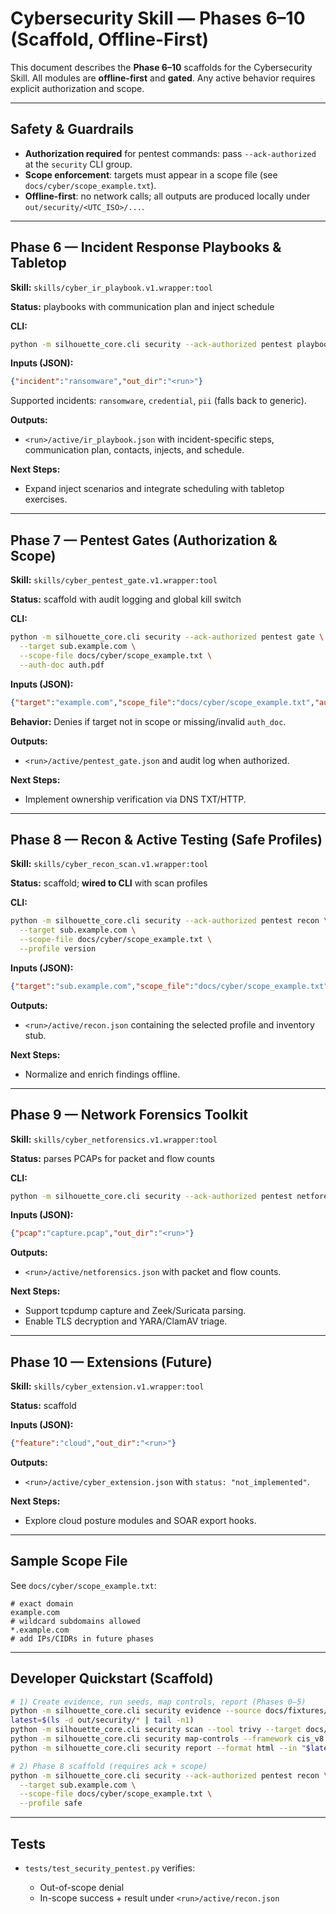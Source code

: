 # Cybersecurity Skill — Phases 6–10 (Scaffold, Offline-First)

This document describes the **Phase 6–10** scaffolds for the Cybersecurity Skill. All modules are **offline-first** and **gated**. Any active behavior requires explicit authorization and scope.

---

## Safety & Guardrails

- **Authorization required** for pentest commands: pass `--ack-authorized` at the `security` CLI group.
- **Scope enforcement**: targets must appear in a scope file (see `docs/cyber/scope_example.txt`).
- **Offline-first**: no network calls; all outputs are produced locally under `out/security/<UTC_ISO>/...`.

---

## Phase 6 — Incident Response Playbooks & Tabletop

**Skill:** `skills/cyber_ir_playbook.v1.wrapper:tool`

**Status:** playbooks with communication plan and inject schedule

**CLI:**

```bash
python -m silhouette_core.cli security --ack-authorized pentest playbook --incident ransomware
```

**Inputs (JSON):**

```json
{"incident":"ransomware","out_dir":"<run>"}
```

Supported incidents: `ransomware`, `credential`, `pii` (falls back to generic).

**Outputs:**

* `<run>/active/ir_playbook.json` with incident-specific steps, communication plan, contacts, injects, and schedule.

**Next Steps:**
- Expand inject scenarios and integrate scheduling with tabletop exercises.

---

## Phase 7 — Pentest Gates (Authorization & Scope)

**Skill:** `skills/cyber_pentest_gate.v1.wrapper:tool`

**Status:** scaffold with audit logging and global kill switch

**CLI:**

```bash
python -m silhouette_core.cli security --ack-authorized pentest gate \
  --target sub.example.com \
  --scope-file docs/cyber/scope_example.txt \
  --auth-doc auth.pdf
```

**Inputs (JSON):**

```json
{"target":"example.com","scope_file":"docs/cyber/scope_example.txt","auth_doc":"auth.pdf","out_dir":"<run>"}
```

**Behavior:** Denies if target not in scope or missing/invalid `auth_doc`.

**Outputs:**

* `<run>/active/pentest_gate.json` and audit log when authorized.

**Next Steps:**
- Implement ownership verification via DNS TXT/HTTP.

---

## Phase 8 — Recon & Active Testing (Safe Profiles)

**Skill:** `skills/cyber_recon_scan.v1.wrapper:tool`

**Status:** scaffold; **wired to CLI** with scan profiles

**CLI:**

```bash
python -m silhouette_core.cli security --ack-authorized pentest recon \
  --target sub.example.com \
  --scope-file docs/cyber/scope_example.txt \
  --profile version
```

**Inputs (JSON):**

```json
{"target":"sub.example.com","scope_file":"docs/cyber/scope_example.txt","profile":"version","out_dir":"<run>"}
```

**Outputs:**

* `<run>/active/recon.json` containing the selected profile and inventory stub.

**Next Steps:**
- Normalize and enrich findings offline.

---

## Phase 9 — Network Forensics Toolkit

**Skill:** `skills/cyber_netforensics.v1.wrapper:tool`

**Status:** parses PCAPs for packet and flow counts

**CLI:**

```bash
python -m silhouette_core.cli security --ack-authorized pentest netforensics --pcap sample.pcap
```

**Inputs (JSON):**

```json
{"pcap":"capture.pcap","out_dir":"<run>"}
```

**Outputs:**

* `<run>/active/netforensics.json` with packet and flow counts.

**Next Steps:**
- Support tcpdump capture and Zeek/Suricata parsing.
- Enable TLS decryption and YARA/ClamAV triage.

---

## Phase 10 — Extensions (Future)

**Skill:** `skills/cyber_extension.v1.wrapper:tool`

**Status:** scaffold

**Inputs (JSON):**

```json
{"feature":"cloud","out_dir":"<run>"}
```

**Outputs:**

* `<run>/active/cyber_extension.json` with `status: "not_implemented"`.

**Next Steps:**
- Explore cloud posture modules and SOAR export hooks.

---

## Sample Scope File

See `docs/cyber/scope_example.txt`:

```
# exact domain
example.com
# wildcard subdomains allowed
*.example.com
# add IPs/CIDRs in future phases
```

---

## Developer Quickstart (Scaffold)

```bash
# 1) Create evidence, run seeds, map controls, report (Phases 0–5)
python -m silhouette_core.cli security evidence --source docs/fixtures/security_sample
latest=$(ls -d out/security/* | tail -n1)
python -m silhouette_core.cli security scan --tool trivy --target docs/fixtures/app --use-seed --out "$latest"
python -m silhouette_core.cli security map-controls --framework cis_v8 --evidence "$latest/evidence" --out "$latest"
python -m silhouette_core.cli security report --format html --in "$latest" --offline

# 2) Phase 8 scaffold (requires ack + scope)
python -m silhouette_core.cli security --ack-authorized pentest recon \
  --target sub.example.com \
  --scope-file docs/cyber/scope_example.txt \
  --profile safe
```

---

## Tests

* `tests/test_security_pentest.py` verifies:

  * Out-of-scope denial
  * In-scope success + result under `<run>/active/recon.json`

